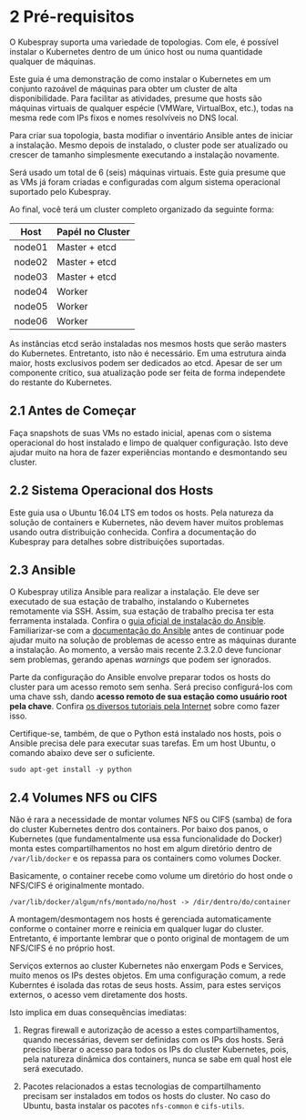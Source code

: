 # 2 Pré-requisitos

O Kubespray suporta uma variedade de topologias. Com ele, é possível instalar o Kubernetes dentro de um único host ou numa quantidade qualquer de máquinas.

Este guia é uma demonstração de como instalar o Kubernetes em um conjunto razoável de máquinas para obter um cluster de alta disponibilidade. Para facilitar as atividades, presume que hosts são máquinas virtuais de qualquer espécie (VMWare, VirtualBox, etc.), todas na mesma rede com IPs fixos e nomes resolvíveis no DNS local.

Para criar sua topologia, basta modifiar o inventário Ansible antes de iniciar a instalação. Mesmo depois de instalado, o cluster pode ser atualizado ou crescer de tamanho simplesmente executando a instalação novamente.

Será usado um total de 6 (seis) máquinas virtuais. Este guia presume que as VMs já foram criadas e configuradas com algum sistema operacional suportado pelo Kubespray.

Ao final, você terá um cluster completo organizado da seguinte forma:

| Host     | Papél no Cluster |
| -------- | -------- |
| node01   | Master + etcd |
| node02   | Master + etcd |
| node03   | Master + etcd |
| node04   | Worker |
| node05   | Worker |
| node06   | Worker |

As instâncias etcd serão instaladas nos mesmos hosts que serão masters do Kubernetes. Entretanto, isto não é necessário. Em uma estrutura ainda maior, hosts exclusivos podem ser dedicados ao etcd. Apesar de ser um componente crítico, sua atualização pode ser feita de forma independete do restante do Kubernetes.

## 2.1 Antes de Começar

Faça snapshots de suas VMs no estado inicial, apenas com o sistema operacional do host instalado e limpo de qualquer configuração. Isto deve ajudar muito na hora de fazer experiências montando e desmontando seu cluster.

## 2.2 Sistema Operacional dos Hosts

Este guia usa o Ubuntu 16.04 LTS em todos os hosts. Pela natureza da solução de containers e Kubernetes, não devem haver muitos problemas usando outra distribuição conhecida. Confira a documentação do Kubespray para detalhes sobre distribuições suportadas.

## 2.3 Ansible

O Kubespray utiliza Ansible para realizar a instalação. Ele deve ser executado de sua estação de trabalho, instalando o Kubernetes remotamente via SSH. Assim, sua estação de trabalho precisa ter esta ferramenta instalada. Confira o [guia oficial de instalação do Ansible](http://docs.ansible.com/ansible/latest/intro_installation.html). Familiarizar-se com a [documentação do Ansible](http://docs.ansible.com/ansible/latest/index.html) antes de continuar pode ajudar muito na solução de problemas de acesso entre as máquinas durante a instalação. Ao momento, a versão mais recente 2.3.2.0 deve funcionar sem problemas, gerando apenas _warnings_ que podem ser ignorados.

Parte da configuração do Ansible envolve preparar todos os hosts do cluster para um acesso remoto sem senha. Será preciso configurá-los com uma chave ssh, dando **acesso remoto de sua estação como usuário root pela chave**. Confira [os diversos tutoriais pela Internet](https://www.google.com.br/search?q=ssh+chave+sem+senha&oq=ssh+chave+sem+senha&aqs=chrome..69i57j0l5.5311j0j9&sourceid=chrome&ie=UTF-8) sobre como fazer isso.

Certifique-se, também, de que o Python está instalado nos hosts, pois o Ansible precisa dele para executar suas tarefas. Em um host Ubuntu, o comando abaixo deve ser o suficiente.

```
sudo apt-get install -y python
```

## 2.4 Volumes NFS ou CIFS

Não é rara a necessidade de montar volumes NFS ou CIFS (samba) de fora do cluster Kubernetes dentro dos containers. Por baixo dos panos, o Kubernetes (que fundamentalmente usa essa funcionalidade do Docker) monta estes compartilhamentos no host em algum diretório dentro de `/var/lib/docker` e os repassa para os containers como volumes Docker.

Basicamente, o container recebe como volume um diretório do host onde o NFS/CIFS é originalmente montado.

```
/var/lib/docker/algum/nfs/montado/no/host -> /dir/dentro/do/container
```

A montagem/desmontagem nos hosts é gerenciada automaticamente conforme o container morre e reinicia em qualquer lugar do cluster. Entretanto, é importante lembrar que o ponto original de montagem de um NFS/CIFS é no próprio host.

Serviços externos ao cluster Kubernetes não enxergam Pods e Services, muito menos os IPs destes objetos. Em uma configuração comum, a rede Kuberntes é isolada das rotas de seus hosts. Assim, para estes serviços externos, o acesso vem diretamente dos hosts.

Isto implica em duas consequências imediatas:

1. Regras firewall e autorização de acesso a estes compartilhamentos, quando necessárias, devem ser definidas com os IPs dos hosts. Será preciso liberar o acesso para todos os IPs do cluster Kubernetes, pois, pela natureza dinâmica dos containers, nunca se sabe em qual host ele será executado.

2. Pacotes relacionados a estas tecnologias de compartilhamento precisam ser instalados em todos os hosts do cluster. No caso do Ubuntu, basta instalar os pacotes `nfs-common` e `cifs-utils`.



